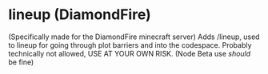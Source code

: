 # lineup (DiamondFire)

(Specifically made for the DiamondFire minecraft server)
Adds /lineup, used to lineup for going through plot barriers and into the codespace.
Probably technically not allowed, <red>USE AT YOUR OWN RISK</red>.
(Node Beta use *should* be fine)
